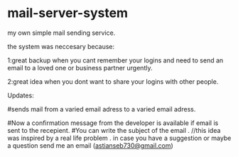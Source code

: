 # mail-server-system
my own simple mail sending service.

the system was neccesary because:

1:great backup when you cant remember your logins and need to 
send an email to a loved one or business partner urgently.

2:great idea when you dont want to share your logins with other people.
        
Updates:

#sends mail from a varied email adress to a varied email adress.
	
#Now a confirmation message from the developer is available if email is sent to the recepient.
#You can write the subject of the email
.
//this idea was inspired by a real life problem
	.
in case you have a suggestion or maybe a question send me an email (astianseb730@gmail.com)

